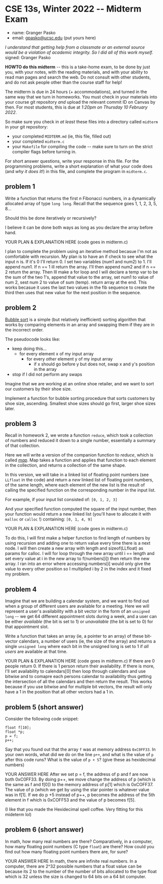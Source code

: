 # CSE 13s, Winter 2022 -- Midterm Exam

  * name: Granger Pasko
  * email: gpasko@ucsc.edu  (put yours here)

*I understand that getting help from a classmate or an external source would
be a violation of academic integrity. So I did all of this work myself.*
signed: Granger Pasko


**HOWTO do this midterm** -- this is a take-home exam, to be done by just you,
with your notes, with the reading materials, and with your ability to read man
pages and search the web. Do not consult with other students, and do not ask
people other than the course staff for help!

The midterm is due in 24 hours (+ accommodations), and turned in the same way
that we turn in homeworks. You must check in your materials into your
course git repository *and* upload the relevant commit ID on Canvas by then.
For most students, this is due at *1:20pm on Thursday 10 February 2022*. 

So make sure you check in *at least* these files into a directory called
`midterm` in your git repository:
  * your completed `MIDTERM.md` (ie, this file, filled out)
  * your completed `midterm.c`
  * your `Makefile` for compiling the code -- make sure to turn on the strict
    compiler flags before turning in.

For short answer questions, write your response in this file. For the
programming problems, write a short explanation of what your code does (and *why
it does it!*) in this file, and complete the program in `midterm.c`.

## problem 1

Write a function that returns the first *n* Fibonacci numbers, in a dynamically
allocated array of type `long long`. Recall that the sequence goes 1, 1, 2, 3,
5, 8...

Should this be done iteratively or recursively?

I believe it can be done both ways as long as you declare the array before hand.	

YOUR PLAN & EXPLANATION HERE (code goes in midterm.c)

I plan to complete the problem using an iterative method becasue I'm not as comfortable with
recursion. My plan is to have an if check to see what the input n is. If it's 0 I'll return 0.
I set two variables (num1 and num2) to 1. I'll append num1. If n == 1 ill return the array.
I'll then append num2 and if n == 2 return the array. Then Ill make a for loop and I will 
declare a temp var to be the sum of the two 1's, append that value to the array, set num1 to
value of num 2, sest num 2 to value of sum (temp). return array at the end. This works becasue it uses the last two
values in the fib sequence to create the third then uses that new value for the next position in the sequence.

## problem 2

[Bubble sort](https://en.wikipedia.org/wiki/Bubble_sort) is a simple (but
relatively inefficient) sorting algorithm that works by comparing elements in an
array and swapping them if they are in the incorrect order.

The pseudocode looks like:

* keep doing this...
  * for every element x of my input array
    * for every *other* element y of my input array
      * if x should go before y but does not, swap x and y's position in the
        array
* stop if I did not perform any swaps

Imagine that we are working at an online shoe retailer, and we want to sort our
customers by their shoe size.

Implement a function for bubble sorting procedure that sorts customers by shoe
size, ascending. Smallest shoe sizes should go first, larger shoe sizes later.

## problem 3

Recall in homework 2, we wrote a function `reduce`, which took a collection of
numbers and reduced it down to a single number, essentially a summary of that
collection.

Here we will write a version of the companion function to *reduce*, which is
called [*map*](https://en.wikipedia.org/wiki/Map_(higher-order_function)). Map
takes a function and applies that function to each element in the collection,
and returns a collection of the same shape.

In this version, we will take in a linked list of floating point numbers (see
`LLfloat` in the code) and return a *new* linked list of floating point numbers,
of the same length, where each element of the new list is the result of calling
the specified function on the corresponding number in the input list.

For example, if your input list consisted of:
`[0, 1, 2, 3]`

And your specified function computed the square of the input number, then your
function would return a new linked list (you'll have to allocate it with
`malloc` or `calloc` !) containing:
`[0, 1, 4, 9]`

YOUR PLAN & EXPLANATION HERE (code goes in midterm.c)

To do this, I will first make a helper function to find length of numbers by using recursion and adding one to 
return value every time there is a next node. I will then create a new array with length and sizeof(LLfloat) as 
params for calloc. I will for loop through the new array until i == length and set every value at i in the new array
to f(numbers[i]) then return the new array. I ran into an error where accessing numbers[i] would only give the value
to every other position so I multiplied i by 2 in the index and it fixed my problem.

## problem 4

Imagine that we are building a calendar system, and we want to find out when a
group of different users are available for a meeting. Here we will represent a
user's availability with a bit vector in the form of an `unsigned long` -- we
get 64 different appointment slots during a week, and a user can be either
*available* (the bit is set to 1) or *unavailable* (the bit is set to 0) for
that appointment slot.

Write a function that takes an array (ie, a pointer to an array) of these
bit-vector calendars, a number of users (ie, the size of the array) and returns
a single `unsigned long` where each bit in the unsigned long is set to 1 if *all
users* are available at that time.

YOUR PLAN & EXPLANATION HERE (code goes in midterm.c)
If there are 0 people return 0. If there is 1 person return their availability. If there is more, I'll set 
availability to calendars[0] then loop through calendars and use bitwise and to comapre each persons calendar to
availability thus getting the intersection of all the calendars and then return the result. This works because if
you use bitwise and for multiple bit vectors, the result will only have a 1 in the position that all other vectors
had a 1 in.

## problem 5 (short answer)

Consider the following code snippet:

```
float f[10];
float *p;
p = f;
p++;
```

Say that you found out that the array `f` was at memory address `0xC0FF33`. In
your own words, what did we do on the line `p++`, and what is the value of `p`
after this code runs? What is the value of `p + 5`? (give these as hexidecimal
numbers)

YOUR ANSWER HERE
After we set p = f, the address of p and f are now both 0xC0FF33. By doing p++, we move change the address of p
(which is the same as f and f[0]) to the memory address of p[1] which is 0xCOFF37. The value of p (which we get by
using the star pointer is whatever value was in f[1]. If we do p +5 instead of p++, p becomes the address of the 5th
element in f which is 0xCOFF53 and the value of p becomes f[5].

(I like that you made the Hexidecimal spell coffee. Very fitting for this mideterm lol)

## problem 6 (short answer)
In math, how many real numbers are there? Comparatively, in a computer, how many
floating point numbers (C type `float`) are there? How could you find out how
many floating point numbers there are, for sure?

YOUR ANSWER HERE
In math, there are infinite real numbers. In a computer, there are 2^32 possible numbers that a float value can be
because its 2 to the number of the number of bits allocated to the type float which is 32 unless the size is 
changed to 64 bits on a 64 bit computer.
